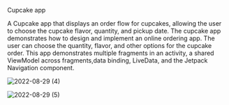 Cupcake app


A Cupcake app that displays an order flow for cupcakes, allowing the user to choose the cupcake flavor, quantity, and pickup date.
The cupcake app demonstrates how to design and implement an online ordering app.
The user can choose the quantity, flavor, and other options for the cupcake order.
This app demonstrates multiple fragments in an activity, a shared ViewModel across fragments,data binding,
LiveData, and the Jetpack Navigation component.



![2022-08-29 (4)](https://user-images.githubusercontent.com/52076713/187243439-3199ed4b-724a-4fe9-b915-76f1eb4d89dc.png)


![2022-08-29 (5)](https://user-images.githubusercontent.com/52076713/187243942-a254c9fc-9771-4bdc-a2d0-8b7d18ba5a8b.png)




